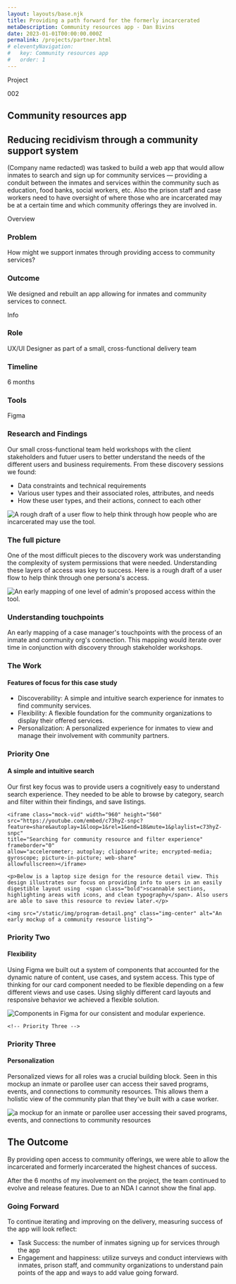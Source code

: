 ```yaml
---
layout: layouts/base.njk
title: Providing a path forward for the formerly incarcerated
metaDescription: Community resources app - Dan Bivins
date: 2023-01-01T00:00:00.000Z
permalink: /projects/partner.html
# eleventyNavigation:
#   key: Community resources app
#   order: 1
---
```



<div class="case-study-content">
    <div class="case-study-content-inner">
        <div id="overview" class="case-study-body">
            <div class="case-info">
                <div class="case-study-info left-info">
                    <div class="section-header-container about">
                        <div class="section-header">
                            <p>Project</p>
                            <p>002</p>
                        </div>
                    </div>
                    <h2 class="proj-name">Community resources app</h2>
                    <h2 class="proj-desc">Reducing recidivism through a community support system</h2>
                    <p>(Company name redacted) was tasked to build a web app that would allow inmates to search and sign up for community services &mdash; providing a conduit between the inmates and services within the community such as education, food banks, social workers, etc. Also the prison staff and case workers need to have oversight of where those who are incarcerated may be at a certain time and which community offerings they are involved in. </p>
                    <div class="section-header-container about">
                        <div class="section-header">
                            <p>Overview</p>
                        </div>
                    </div>
                    <div class="flex">
                        <div class="col-half">
                            <h3>Problem</h3>
                            <p class="process-main-text">How might we support inmates through providing access to community services?</p>
                        </div>
                    <div class="col-half">
                        <h3>Outcome</h3>
                        <p class="process-main-text">We designed and rebuilt an app allowing for inmates and community services to connect.</p>
                    </div>
                </div>
            </div>
            <div class="case-study-info right-info">
                <div class="section-header-container about">
                    <div class="section-header">
                        <p>Info</p>
                    </div>
                </div>
                <div class="case-study-info-right-group">
                    <div>
                        <h3>Role</h3>
                        <p class="case-info-right-text">UX/UI Designer as part of a small, cross-functional delivery team</p>
                    </div>
                    <div>
                        <h3>Timeline</h3>
                        <p class="case-info-right-text">6 months</p>
                    </div>
                </div>
                <div>
                    <h3>Tools</h3>
                    <p class="case-info-right-text">Figma</p>
                </div>
            </div>
        </div>
    </div>
</div>  
    <div class="case-study-body">
        <div class="section-header-container about">
            <div class="section-header">
                <h3>Research and Findings</h3> 
            </div>
        </div>
        <p>Our small cross-functional team held <span class="bold">workshops with the client stakeholders and futuer users</span> to better understand the needs of the different users and business requirements. From these discovery sessions we found:</p>
        <ul>
            <li>Data constraints and technical requirements</li>
            <li>Various user types and their associated roles, attributes, and needs</li>
            <li>How these user types, and their actions, connect to each other</li>
        </ul>
    </div>

<div class="full-width light">
    <div class="flex-thirds flex">
        <div class="col">
            <img src="/static/img/cc_roles.png" alt="A rough draft of a user flow to help think through how people who are incarcerated may use the tool.">   
        </div>
        <div class="col">  
            <h3>The full picture</h3>
            <p>One of the most difficult pieces to the discovery work was understanding the complexity of system permissions that were needed. Understanding these layers of access was key to success. Here is a rough draft of a user flow to help think through one persona's access.</p>
        </div>
    </div>
    <div class="flex-thirds flex">
        <div class="col">
            <img src="/static/img/sec0.jpg" alt="An early mapping of one level of admin's proposed access within the tool.">
        </div>
        <div class="col">  
            <h3>Understanding touchpoints</h3>
            <p>An early mapping of a case manager's touchpoints with the process of an inmate and community org's connection. This mapping would <span class="bold">iterate over time in conjunction with discovery through stakeholder workshops.</span></p>
        </div>
    </div>
</div>
        
<div class="full-width">
<div class="case-study-body">
    <div class="section-header-container about">
        <div class="section-header">
            <h3>The Work</h3> 
        </div>
    </div>
    <h4>Features of focus for this case study</h4>
    <ul>
        <li><span class="bold">Discoverability:</span> A simple and intuitive search experience for inmates to find community services.</li>
        <li><span class="bold">Flexibility:</span> A flexible foundation for the community organizations to display their offered services.</li>
        <li><span class="bold">Personalization:</span> A personalized experience for inmates to view and manage their involvement with community partners.</li>
    </ul>
</div>
</div>
<div class="case-study-body">
    <div class="section-header-container about">
        <div class="section-header">
            <h3>Priority One</h3> 
        </div>
    </div>
    <div class="bsc-2-grid">
        <h4><span class="section-callout">A simple and intuitive search</span></h4>
        <p>Our first key focus was to provide users a cognitively easy to understand search experience. They needed to be able to <span class="bold">browse</span> by category, <span class="bold">search and filter</span> within their findings, and <span class="bold">save</span> listings.</span><p>
    </div>
    

    <iframe class="mock-vid" width="960" height="560"
    src="https://youtube.com/embed/c73hyZ-snpc?feature=share&autoplay=1&loop=1&rel=1&end=18&mute=1&playlist=c73hyZ-snpc"
    title="Searching for community resource and filter experience"
    frameborder="0"
    allow="accelerometer; autoplay; clipboard-write; encrypted-media; gyroscope; picture-in-picture; web-share"
    allowfullscreen></iframe>

    <p>Below is a laptop size design for the resource detail view. This design illustrates our focus on providing info to users in an easily digestible layout using  <span class="bold">scannable sections, highlighting areas with icons, and clean typography</span>. Also users are able to save this resource to review later.</p>

    <img src="/static/img/program-detail.png" class="img-center" alt="An early mockup of a community resource listing">


</div>   

<!-- Priority Two -->
<div class="case-study-body">
    <div class="section-header-container about">
        <div class="section-header">
            <h3>Priority Two</h3> 
        </div>
    </div>
    <div class="bsc-2-grid">
        <h4><span class="section-callout">Flexibility</span></h4>
        <div>
            <p>Using Figma we built out a system of components that accounted for the dynamic nature of content, use cases, and system access. This type of thinking for our card component needed to be flexible depending on a few different views and use cases. Using slighly different card layouts and responsive behavior we achieved a flexible solution. </p>
        </div>
    </div>
    </div>
<div class="full-width">
    <img class="img-center flex" src="/static/img/sec1-crop.png" alt="Components in Figma for our consistent and modular experience.">
</div>
</div>

    <!-- Priority Three -->
 
<div class="case-study-body">
    <div class="section-header-container about">
        <div class="section-header">
            <h3>Priority Three</h3> 
        </div>
    </div>
    <div class="">
        <h4><span class="section-callout">Personalization</span></h4>
        <div>
            <p>Personalized views for all roles was a crucial building block. Seen in this mockup an inmate or parollee user can access their saved programs, events, and connections to community resources. This allows them a holistic view of the community plan that they've built with a case worker.</p>
        </div>
    </div>
    </div>
    <div class="full-width light">
    <img class="img-center flex" src="/static/img/programs.png" alt="a mockup for an inmate or parollee user accessing their saved programs, events, and connections to community resources">
    </div>
</div>

</div>

<div class="full-width light">
    <div class="case-study-body">
        <h2>The Outcome</h2>
        <p>By providing open access to community offerings, we were able to allow the incarcerated and formerly incarcerated the highest chances of success. </p>
        <p>After the 6 months of my involvement on the project, the team continued to evolve and release features. Due to an NDA I cannot show the final app.</p>

<!-- ![An early mobile mockup showing program offerings (on the left) for someone who is incarcerated and a community program's listing (on the right).](/static/img/cc-mobile.jpg) 

![Various states of a user looking for, filtering, and signing up for a program.](/static/img/sec8.jpg)  -->

<h3>Going Forward</h3>
<p>To continue iterating and improving on the delivery, measuring success of the app will look reflect:
    <ul>
        <li><span class="bold">Task Success:</span> the number of inmates signing up for services through the app</li>
        <li><span class="bold">Engagement and happiness:</span> utilize surveys and conduct interviews with inmates, prison staff, and community organizations to understand pain points of the app and ways to add value going forward.</li>
</div>
</div>  